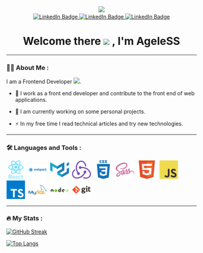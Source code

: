 <div id="header" align="center">
  <img  src="https://media.giphy.com/media/KzWAhzWD3HrJyAcLEM/giphy.gif" width="450px"/>
</div>
<div id="badges" align="center">
  <a href="https://t.me/neAgeleSS">
    <img src="https://img.shields.io/badge/telegram-white?logo=telegram&style=for-the-badge" alt="LinkedIn Badge"/>
  </a>
  <a href="https://discordapp.com/users/627364508318302208/">
    <img src="https://img.shields.io/badge/discord-white?logo=discord&style=for-the-badge" alt="LinkedIn Badge"/>
  </a>
  <a href="https://steamcommunity.com/id/Agele1/">
    <img src="https://img.shields.io/badge/steam-white?logo=steam&style=for-the-badge" alt="LinkedIn Badge"/>
  </a>
</div>
<h1 align="center">
  Welcome there
  <img src="https://media.giphy.com/media/hvRJCLFzcasrR4ia7z/giphy.gif" width="30px"/> , 
  I'm AgeleSS
</h1>

 ---

### :woman_technologist: About Me :   

I am a Frontend Developer <img src="https://media.giphy.com/media/WUlplcMpOCEmTGBtBW/giphy.gif" width="30">.

        
- :telescope: I work as a front end developer and contribute to the front end of web applications.

- :seedling: I am currently working on some personal projects.

- :zap: In my free time I read technical articles and try new technologies.

 ---

### :hammer_and_wrench: Languages and Tools :   
<div>
  <img src="https://github.com/devicons/devicon/blob/master/icons/react/react-original-wordmark.svg" title="React" alt="React" width="50" height="50"/>&nbsp;
  <img src="https://github.com/devicons/devicon/blob/master/icons/webpack/webpack-original-wordmark.svg" title="React" alt="React" width="50" height="50"/>&nbsp;
  <img src="https://github.com/devicons/devicon/blob/master/icons/materialui/materialui-original.svg" title="Material UI" alt="Material UI" width="50" height="50"/>&nbsp;
  <img src="https://github.com/devicons/devicon/blob/master/icons/redux/redux-original.svg" title="Redux" alt="Redux " width="50" height="50"/>&nbsp;
  <img src="https://github.com/devicons/devicon/blob/master/icons/css3/css3-plain-wordmark.svg"  title="CSS3" alt="CSS" width="50" height="50"/>&nbsp;
  <img src="https://github.com/devicons/devicon/blob/master/icons/sass/sass-original.svg"  title="CSS3" alt="CSS" width="50" height="50"/>&nbsp;
  <img src="https://github.com/devicons/devicon/blob/master/icons/html5/html5-original.svg" title="HTML5" alt="HTML" width="50" height="50"/>&nbsp;
  <img src="https://github.com/devicons/devicon/blob/master/icons/javascript/javascript-original.svg" title="JavaScript" alt="JavaScript" width="50" height="50"/>&nbsp;
  <img src="https://github.com/devicons/devicon/blob/master/icons/typescript/typescript-original.svg" title="JavaScript" alt="JavaScript" width="50" height="50"/>&nbsp;
  <img src="https://github.com/devicons/devicon/blob/master/icons/mysql/mysql-original-wordmark.svg" title="MySQL"  alt="MySQL" width="50" height="50"/>&nbsp;
  <img src="https://github.com/devicons/devicon/blob/master/icons/nodejs/nodejs-original-wordmark.svg" title="NodeJS" alt="NodeJS" width="50" height="50"/>&nbsp;
  <img src="https://github.com/devicons/devicon/blob/master/icons/git/git-original-wordmark.svg" title="Git" **alt="Git" width="50" height="50"/>
</div>

---

### :fire: My Stats :

[![GitHub Streak](https://streak-stats.demolab.com?user=Age1eSS-create%20&theme=radical)](https://git.io/streak-stats)


        
[![Top Langs](https://github-readme-stats.vercel.app/api/top-langs/?username=Age1eSS-create&layout=compact&theme=vision-friendly-dark)](https://github.com/anuraghazra/github-readme-stats)

    



    


<!--
**Age1eSS-create/Age1eSS-create** is a ✨ _special_ ✨ repository because its `README.md` (this file) appears on your GitHub profile.
https://raw.githubusercontent.com/devicons/devicon/1119b9f84c0290e0f0b38982099a2bd027a48bf1/icons/typescript/typescript-original.svg
Here are some ideas to get you started:

- 🔭 I’m currently working on ...
- 🌱 I’m currently learning ...
- 👯 I’m looking to collaborate on ...
- 🤔 I’m looking for help with ...
- 💬 Ask me about ...
- 📫 How to reach me: ...
- 😄 Pronouns: ...
- ⚡ Fun fact: ...
-->
